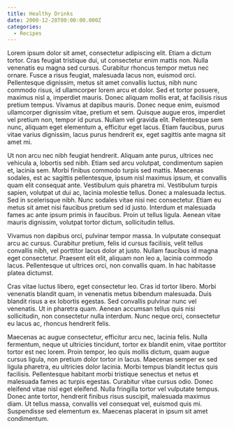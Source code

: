 ```yaml
---
title: Healthy Drinks
date: 2000-12-28T00:00:00.000Z
categories:
  - Recipes
---
```

Lorem ipsum dolor sit amet, consectetur adipiscing elit. Etiam a dictum tortor. Cras feugiat tristique dui, ut consectetur enim mattis non. Nulla venenatis eu magna sed cursus. Curabitur rhoncus tempor metus nec ornare. Fusce a risus feugiat, malesuada lacus non, euismod orci. Pellentesque dignissim, metus sit amet convallis luctus, nibh nunc commodo risus, id ullamcorper lorem arcu et dolor. Sed et tortor posuere, maximus nisl a, imperdiet mauris. Donec aliquam mollis erat, at facilisis risus pretium tempus. Vivamus at dapibus mauris. Donec neque enim, euismod ullamcorper dignissim vitae, pretium et sem. Quisque augue eros, imperdiet vel pretium non, tempor id purus. Nullam vel gravida elit. Pellentesque sem nunc, aliquam eget elementum a, efficitur eget lacus. Etiam faucibus, purus vitae varius dignissim, lacus purus hendrerit ex, eget sagittis ante magna sit amet mi.

Ut non arcu nec nibh feugiat hendrerit. Aliquam ante purus, ultrices nec vehicula a, lobortis sed nibh. Etiam sed arcu volutpat, condimentum sapien et, lacinia sem. Morbi finibus commodo turpis sed mattis. Maecenas sodales, est ac sagittis pellentesque, ipsum nisl maximus ipsum, et convallis quam elit consequat ante. Vestibulum quis pharetra mi. Vestibulum turpis sapien, volutpat ut dui ac, lacinia molestie tellus. Donec a malesuada lectus. Sed in scelerisque nibh. Nunc sodales vitae nisi nec consectetur. Etiam eu metus sit amet nisi faucibus pretium sed id justo. Interdum et malesuada fames ac ante ipsum primis in faucibus. Proin ut tellus ligula. Aenean vitae mauris dignissim, volutpat tortor dictum, sollicitudin tellus.

Vivamus non dapibus orci, pulvinar tempor massa. In vulputate consequat arcu ac cursus. Curabitur pretium, felis id cursus facilisis, velit tellus convallis nibh, vel porttitor lacus dolor at justo. Nullam faucibus id magna eget consectetur. Praesent elit elit, aliquam non leo a, lacinia commodo lacus. Pellentesque ut ultrices orci, non convallis quam. In hac habitasse platea dictumst.

Cras vitae luctus libero, eget consectetur leo. Cras id tortor libero. Morbi venenatis blandit quam, in venenatis metus bibendum malesuada. Duis blandit risus a ex lobortis egestas. Sed convallis pulvinar nunc vel venenatis. Ut in pharetra quam. Aenean accumsan tellus quis nisi sollicitudin, non consectetur nulla interdum. Nunc neque orci, consectetur eu lacus ac, rhoncus hendrerit felis.

Maecenas ac augue consectetur, efficitur arcu nec, lacinia felis. Nulla fermentum, neque ut ultricies tincidunt, tortor ex blandit enim, vitae porttitor tortor est nec lorem. Proin tempor, leo quis mollis dictum, quam augue cursus ligula, non pretium dolor tortor in lacus. Maecenas semper ex sed ligula pharetra, eu ultricies dolor lacinia. Morbi tempus blandit lectus quis facilisis. Pellentesque habitant morbi tristique senectus et netus et malesuada fames ac turpis egestas. Curabitur vitae cursus odio. Donec eleifend vitae nisl eget eleifend. Nulla fringilla tortor vel vulputate tempus. Donec ante tortor, hendrerit finibus risus suscipit, malesuada maximus diam. Ut tellus massa, convallis vel consequat vel, euismod quis mi. Suspendisse sed elementum ex. Maecenas placerat in ipsum sit amet condimentum. 
